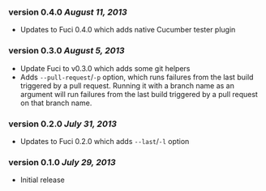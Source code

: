 ### version 0.4.0 *August 11, 2013*
* Updates to Fuci 0.4.0 which adds native Cucumber tester plugin

### version 0.3.0 *August 5, 2013*
* Update Fuci to v0.3.0 which adds some git helpers
* Adds `--pull-request`/`-p` option, which runs failures from the last
build triggered by a pull request. Running it with a branch name as an
argument will run failures from the last build triggered by a pull
request on that branch name.

### version 0.2.0 *July 31, 2013*
* Updates to Fuci 0.2.0 which adds `--last`/`-l` option

### version 0.1.0 *July 29, 2013*
* Initial release
